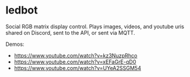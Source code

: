 ledbot
======

Social RGB matrix display control. Plays images, videos, and youtube uris shared on Discord, sent to the API, or sent via MQTT.

Demos:
* https://www.youtube.com/watch?v=kz3NuzpRhco
* https://www.youtube.com/watch?v=xEFaGrE-qD0
* https://www.youtube.com/watch?v=UYeA2SSGM54

